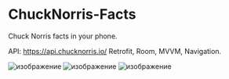 # ChuckNorris-Facts
Chuck Norris facts in your phone.

API: https://api.chucknorris.io/
Retrofit, Room, MVVM, Navigation.

![изображение](https://user-images.githubusercontent.com/98654420/172024720-3b314908-53ce-4609-b77d-494d415e54e1.png)
![изображение](https://user-images.githubusercontent.com/98654420/172024731-2069bda9-4bc7-4b27-ab5b-c64dd2a8525b.png)
![изображение](https://user-images.githubusercontent.com/98654420/172024734-65fab20d-8cb0-45ee-8366-7271af792371.png)
